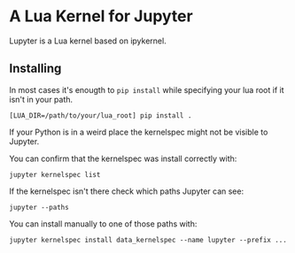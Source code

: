 # A Lua Kernel for Jupyter

Lupyter is a Lua kernel based on ipykernel.

## Installing

In most cases it's enougth to `pip install` while specifying your
lua root if it isn't in your path.

```
[LUA_DIR=/path/to/your/lua_root] pip install .
```

If your Python is in a weird place the kernelspec might not be
visible to Jupyter.

You can confirm that the kernelspec was install correctly with:

```
jupyter kernelspec list
```

If the kernelspec isn't there check which paths Jupyter can see:

```
jupyter --paths
```

You can install manually to one of those paths with:

```
jupyter kernelspec install data_kernelspec --name lupyter --prefix ...
```
